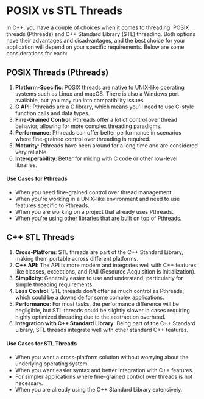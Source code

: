 # POSIX vs STL Threads

In C++, you have a couple of choices when it comes to threading: POSIX threads (Pthreads) and C++ Standard Library (STL) threading. Both options have their advantages and disadvantages, and the best choice for your application will depend on your specific requirements. Below are some considerations for each:

## POSIX Threads (Pthreads)

1. **Platform-Specific**: POSIX threads are native to UNIX-like operating systems such as Linux and macOS. There is also a Windows port available, but you may run into compatibility issues.
2. **C API**: Pthreads are a C library, which means you'll need to use C-style function calls and data types.
3. **Fine-Grained Control**: Pthreads offer a lot of control over thread behavior, allowing for more complex threading paradigms.
4. **Performance**: Pthreads can offer better performance in scenarios where fine-grained control over threading is required.
5. **Maturity**: Pthreads have been around for a long time and are considered very reliable.
6. **Interoperability**: Better for mixing with C code or other low-level libraries.

#### Use Cases for Pthreads

- When you need fine-grained control over thread management.
- When you're working in a UNIX-like environment and need to use features specific to Pthreads.
- When you are working on a project that already uses Pthreads.
- When you're using other libraries that are built on top of Pthreads.

## C++ STL Threads

1. **Cross-Platform**: STL threads are part of the C++ Standard Library, making them portable across different platforms.
2. **C++ API**: The API is more modern and integrates well with C++ features like classes, exceptions, and RAII (Resource Acquisition Is Initialization).
3. **Simplicity**: Generally easier to use and understand, particularly for simple threading requirements.
4. **Less Control**: STL threads don't offer as much control as Pthreads, which could be a downside for some complex applications.
5. **Performance**: For most tasks, the performance difference will be negligible, but STL threads could be slightly slower in cases requiring highly optimized threading due to the abstraction overhead.
6. **Integration with C++ Standard Library**: Being part of the C++ Standard Library, STL threads integrate well with other standard C++ features.

#### Use Cases for STL Threads

- When you want a cross-platform solution without worrying about the underlying operating system.
- When you want easier syntax and better integration with C++ features.
- For simpler applications where fine-grained control over threads is not necessary.
- When you are already using the C++ Standard Library extensively.
